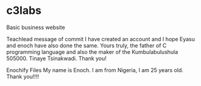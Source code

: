 # c3labs
Basic business website

Teachlead message of commit
I have created an account and I hope Eyasu and enoch have also done the same. Yours truly, the father of C programming language and also the maker of the Kumbulabulushula 505000. Tinaye Tsinakwadi.
Thank you!

Enochify Files
My name is Enoch. I am from Nigeria, I am 25 years old.
Thank you!!!!
